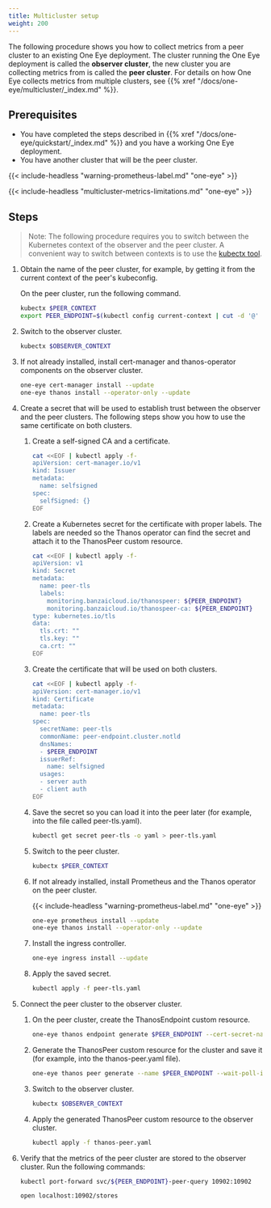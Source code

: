```yaml
---
title: Multicluster setup
weight: 200
---
```


The following procedure shows you how to collect metrics from a peer cluster to an existing One Eye deployment. The cluster running the One Eye deployment is called the **observer cluster**, the new cluster you are collecting metrics from is called the **peer cluster**. For details on how One Eye collects metrics from multiple clusters, see {{% xref "/docs/one-eye/multicluster/_index.md" %}}.

## Prerequisites

- You have completed the steps described in {{% xref "/docs/one-eye/quickstart/_index.md" %}} and you have a working One Eye deployment.
- You have another cluster that will be the peer cluster.

{{< include-headless "warning-prometheus-label.md" "one-eye" >}}

{{< include-headless "multicluster-metrics-limitations.md" "one-eye" >}}

## Steps

> Note: The following procedure requires you to switch between the Kubernetes context of the observer and the peer cluster. A convenient way to switch between contexts is to use the [kubectx tool](https://github.com/ahmetb/kubectx).

<!-- FIXME: Include a kubectx-less command? -->

1. Obtain the name of the peer cluster, for example, by getting it from the current context of the peer's kubeconfig. 

    On the peer cluster, run the following command.

    ```bash
    kubectx $PEER_CONTEXT
    export PEER_ENDPOINT=$(kubectl config current-context | cut -d '@' -f 2)
    ```

1. Switch to the observer cluster.

    ```bash
    kubectx $OBSERVER_CONTEXT
    ```

1. If not already installed, install cert-manager and thanos-operator components on the observer cluster.

    ```bash
    one-eye cert-manager install --update
    one-eye thanos install --operator-only --update
    ```

1. Create a secret that will be used to establish trust between the observer and the peer clusters. The following steps show you how to use the same certificate on both clusters.
    <!-- FIXME: Mention other possibilities
    > pepov mentioned that secrets from an external PKI like vault can be used - how?
    > what if the clusters are in a service mesh? -->

    1. Create a self-signed CA and a certificate.

        ```bash
        cat <<EOF | kubectl apply -f-
        apiVersion: cert-manager.io/v1
        kind: Issuer
        metadata:
          name: selfsigned
        spec:
          selfSigned: {}
        EOF
        ```

    1. Create a Kubernetes secret for the certificate with proper labels. The labels are needed so the Thanos operator can find the secret and attach it to the ThanosPeer custom resource.

        ```bash
        cat <<EOF | kubectl apply -f-
        apiVersion: v1
        kind: Secret
        metadata:
          name: peer-tls
          labels:
            monitoring.banzaicloud.io/thanospeer: ${PEER_ENDPOINT}
            monitoring.banzaicloud.io/thanospeer-ca: ${PEER_ENDPOINT}
        type: kubernetes.io/tls
        data:
          tls.crt: ""
          tls.key: ""
          ca.crt: ""
        EOF
        ```

    1. Create the certificate that will be used on both clusters.

        ```bash
        cat <<EOF | kubectl apply -f-
        apiVersion: cert-manager.io/v1
        kind: Certificate
        metadata:
          name: peer-tls
        spec:
          secretName: peer-tls
          commonName: peer-endpoint.cluster.notld
          dnsNames:
          - $PEER_ENDPOINT
          issuerRef:
            name: selfsigned
          usages:
          - server auth
          - client auth
        EOF
        ```

    1. Save the secret so you can load it into the peer later (for example, into the file called peer-tls.yaml).

        ```bash
        kubectl get secret peer-tls -o yaml > peer-tls.yaml
        ```

    1. Switch to the peer cluster.

        ```bash
        kubectx $PEER_CONTEXT
        ```

    1. If not already installed, install Prometheus and the Thanos operator on the peer cluster.

        {{< include-headless "warning-prometheus-label.md" "one-eye" >}}

        ```bash
        one-eye prometheus install --update
        one-eye thanos install --operator-only --update
        ```

    1. Install the ingress controller.

        ```bash
        one-eye ingress install --update
        ```

    1. Apply the saved secret.

        ```bash
        kubectl apply -f peer-tls.yaml
        ```

1. Connect the peer cluster to the observer cluster.

    1. On the peer cluster, create the ThanosEndpoint custom resource.

        ```bash
        one-eye thanos endpoint generate $PEER_ENDPOINT --cert-secret-name peer-tls --ca-bundle-secret-name peer-tls | kubectl apply -f-
        ```

    1. Generate the ThanosPeer custom resource for the cluster and save it (for example, into the thanos-peer.yaml file).

        ```bash
        one-eye thanos peer generate --name $PEER_ENDPOINT --wait-poll-interval 5  > thanos-peer.yaml
        ```

    1. Switch to the observer cluster.

        ```bash
        kubectx $OBSERVER_CONTEXT
        ```

    1. Apply the generated ThanosPeer custom resource to the observer cluster.

        ```bash
        kubectl apply -f thanos-peer.yaml
        ```

1. Verify that the metrics of the peer cluster are stored to the observer cluster. Run the following commands:

    ```bash
    kubectl port-forward svc/${PEER_ENDPOINT}-peer-query 10902:10902

    open localhost:10902/stores
    ```

